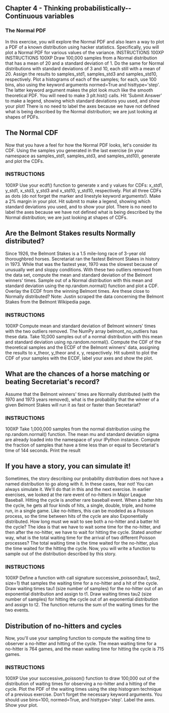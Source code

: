 ## Chapter 4 - Thinking probabilistically-- Continuous variables
### The Normal PDF
In this exercise, you will explore the Normal PDF and also learn a way to plot a PDF of a known distribution using hacker statistics. Specifically, you will plot a Normal PDF for various values of the variance.
INSTRUCTIONS
100XP
INSTRUCTIONS
100XP
Draw 100,000 samples from a Normal distribution that has a mean of 20 and a standard deviation of 1. Do the same for Normal distributions with standard deviations of 3 and 10, each still with a mean of 20. Assign the results to samples_std1, samples_std3 and samples_std10, respectively.
Plot a histograms of each of the samples; for each, use 100 bins, also using the keyword arguments normed=True and histtype='step'. The latter keyword argument makes the plot look much like the smooth theoretical PDF. You will need to make 3 plt.hist() calls.
Hit 'Submit Answer' to make a legend, showing which standard deviations you used, and show your plot! There is no need to label the axes because we have not defined what is being described by the Normal distribution; we are just looking at shapes of PDFs.

## The Normal CDF
Now that you have a feel for how the Normal PDF looks, let's consider its CDF. Using the samples you generated in the last exercise (in your namespace as samples_std1, samples_std3, and samples_std10), generate and plot the CDFs.
### INSTRUCTIONS
100XP
Use your ecdf() function to generate x and y values for CDFs: x_std1, y_std1, x_std3, y_std3 and x_std10, y_std10, respectively.
Plot all three CDFs as dots (do not forget the marker and linestyle keyword arguments!).
Make a 2% margin in your plot.
Hit submit to make a legend, showing which standard deviations you used, and to show your plot. There is no need to label the axes because we have not defined what is being described by the Normal distribution; we are just looking at shapes of CDFs.

## Are the Belmont Stakes results Normally distributed?
Since 1926, the Belmont Stakes is a 1.5 mile-long race of 3-year old thoroughbred horses. Secretariat ran the fastest Belmont Stakes in history in 1973. While that was the fastest year, 1970 was the slowest because of unusually wet and sloppy conditions. With these two outliers removed from the data set, compute the mean and standard deviation of the Belmont winners' times. Sample out of a Normal distribution with this mean and standard deviation using the np.random.normal() function and plot a CDF. Overlay the ECDF from the winning Belmont times. Are these close to Normally distributed?
Note: Justin scraped the data concerning the Belmont Stakes from the Belmont Wikipedia page.
### INSTRUCTIONS
100XP
Compute mean and standard deviation of Belmont winners' times with the two outliers removed. The NumPy array belmont_no_outliers has these data.
Take 10,000 samples out of a normal distribution with this mean and standard deviation using np.random.normal().
Compute the CDF of the theoretical samples and the ECDF of the Belmont winners' data, assigning the results to x_theor, y_theor and x, y, respectively.
Hit submit to plot the CDF of your samples with the ECDF, label your axes and show the plot.

## What are the chances of a horse matching or beating Secretariat's record?
Assume that the Belmont winners' times are Normally distributed (with the 1970 and 1973 years removed), what is the probability that the winner of a given Belmont Stakes will run it as fast or faster than Secretariat?
### INSTRUCTIONS
100XP
Take 1,000,000 samples from the normal distribution using the np.random.normal() function. The mean mu and standard deviation sigma are already loaded into the namespace of your IPython instance.
Compute the fraction of samples that have a time less than or equal to Secretariat's time of 144 seconds.
Print the result

## If you have a story, you can simulate it!
Sometimes, the story describing our probability distribution does not have a named distribution to go along with it. In these cases, fear not! You can always simulate it. We'll do that in this and the next exercise.
In earlier exercises, we looked at the rare event of no-hitters in Major League Baseball. Hitting the cycle is another rare baseball event. When a batter hits the cycle, he gets all four kinds of hits, a single, double, triple, and home run, in a single game. Like no-hitters, this can be modeled as a Poisson process, so the time between hits of the cycle are also Exponentially distributed.
How long must we wait to see both a no-hitter and a batter hit the cycle? The idea is that we have to wait some time for the no-hitter, and then after the no-hitter, we have to wait for hitting the cycle. Stated another way, what is the total waiting time for the arrival of two different Poisson processes? The total waiting time is the time waited for the no-hitter, plus the time waited for the hitting the cycle.
Now, you will write a function to sample out of the distribution described by this story.

### INSTRUCTIONS
100XP
Define a function with call signature successive_poisson(tau1, tau2, size=1) that samples the waiting time for a no-hitter and a hit of the cycle.
Draw waiting times tau1 (size number of samples) for the no-hitter out of an exponential distribution and assign to t1.
Draw waiting times tau2 (size number of samples) for hitting the cycle out of an exponential distribution and assign to t2.
The function returns the sum of the waiting times for the two events.


## Distribution of no-hitters and cycles
Now, you'll use your sampling function to compute the waiting time to observer a no-hitter and hitting of the cycle. The mean waiting time for a no-hitter is 764 games, and the mean waiting time for hitting the cycle is 715 games.
### INSTRUCTIONS
100XP
Use your successive_poisson() function to draw 100,000 out of the distribution of waiting times for observing a no-hitter and a hitting of the cycle.
Plot the PDF of the waiting times using the step histogram technique of a previous exercise. Don't forget the necessary keyword arguments. You should use bins=100, normed=True, and histtype='step'.
Label the axes.
Show your plot.

